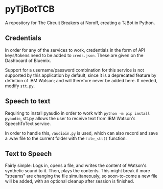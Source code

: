 # pyTjBotTCB
A repository for The Circuit Breakers at Noroff, creating a TJBot in Python.

## Credentials

In order for any of the services to work, credentials in the form of API keys/tokens need to be added to `creds.json`. These are given on the Dashboard of Bluemix.

Support for a username/password combination for this service is not supported by this application by default, since it is a deprecated feature by defintion of IBM Watson; and will therefore never be added here. If needed, modify `stt.py`.


## Speech to text

Requiring to install pyaudio in order to work with `python -m pip install pyaudio`, stt.py allows the user to receive text from IBM Watson's SpeechToText service.

In order to handle this, `/audioin.py` is used, which can also record and save a .wav file to the current folder with the `file_stt()` function.

## Text to Speech

Fairly simple: Logs in, opens a file, and writes the content of Watson's synthetic sound to it. Then, plays the contents. 
This might break if more "streams" are changing the file simultaneously, so soon-to-come a new file will be added, with an optional cleanup after session is finished.
